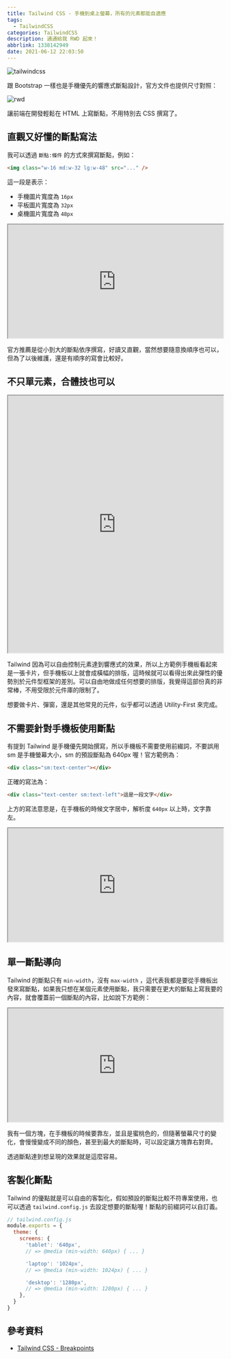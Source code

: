 ```yaml
---
title: Tailwind CSS - 手機到桌上螢幕，所有的元素都能自適應
tags:
  - TailwindCSS
categories: TailwindCSS
description: 通通給我 RWD 起來！
abbrlink: 1338142949
date: 2021-06-12 22:03:50
---
```


![tailwindcss](https://tools.wingzero.tw/assets/upload/1611643654838_0.jpg)

跟 Bootstrap 一樣也是手機優先的響應式斷點設計，官方文件也提供尺寸對照：

![rwd](https://i.imgur.com/R0sWHIH.png)

讓前端在開發輕鬆在 HTML 上寫斷點，不用特別去 CSS 撰寫了。

## 直觀又好懂的斷點寫法

我可以透過 `斷點:條件` 的方式來撰寫斷點，例如：

```html
<img class="w-16 md:w-32 lg:w-48" src="..." />
```

這一段是表示：

- 手機圖片寬度為 `16px`
- 平板圖片寬度為 `32px`
- 桌機圖片寬度為 `48px`

<iframe height="265" style="width: 100%;" scrolling="no" title="Tailwind breakpoint" src="https://codepen.io/hnzxewqw/embed/XWMPEZp?height=265&theme-id=light&default-tab=html,result" ></iframe>

官方推薦是從小到大的斷點依序撰寫，好讀又直觀，當然想要隨意換順序也可以，但為了以後維護，還是有順序的寫會比較好。

## 不只單元素，合體技也可以

<iframe height="600" style="width: 100%;" scrolling="no" title="tailwind breapoint2" src="https://codepen.io/hnzxewqw/embed/WNpgzgb?height=265&theme-id=light&default-tab=html,result"></iframe>

Tailwind 因為可以自由控制元素達到響應式的效果，所以上方範例手機板看起來是一張卡片，但手機板以上就會成橫幅的排版，這時候就可以看得出來此彈性的優勢別於元件型框架的差別。可以自由地做成任何想要的排版，我覺得這部份真的非常棒，不用受限於元件庫的限制了。

想要做卡片、彈窗，還是其他常見的元件，似乎都可以透過 Utility-First 來完成。

## 不需要針對手機板使用斷點

有提到 Tailwind 是手機優先開始撰寫，所以手機板不需要使用前綴詞，不要誤用 sm 是手機螢幕大小，sm 的預設斷點為 640px 喔！官方範例為：

```html
<div class="sm:text-center"></div>
```

正確的寫法為：

```html
<div class="text-center sm:text-left">這是一段文字</div>
```

上方的寫法意思是，在手機板的時候文字居中，解析度 `640px` 以上時，文字靠左。

<iframe height="265" style="width: 100%;" scrolling="no" title="Tailwind breakpoint3" src="https://codepen.io/hnzxewqw/embed/PopdRvr?height=265&theme-id=light&default-tab=html,result"></iframe>

## 單一斷點導向

Tailwind 的斷點只有 `min-width`，沒有 `max-width` ，這代表我都是要從手機板出發來寫斷點，如果我只想在某個元素使用斷點，我只需要在更大的斷點上寫我要的內容，就會覆蓋前一個斷點的內容，比如說下方範例：

<iframe height="265" style="width: 100%;" scrolling="no" title="Tailwind breakpoint4" src="https://codepen.io/hnzxewqw/embed/QWpVmeN?height=265&theme-id=light&default-tab=html,result" ></iframe>

我有一個方塊，在手機板的時候要靠左，並且是蜜桃色的，但隨著螢幕尺寸的變化，會慢慢變成不同的顏色，甚至到最大的斷點時，可以設定讓方塊靠右對齊。

透過斷點達到想呈現的效果就是這麼容易。

## 客製化斷點

Tailwind 的優點就是可以自由的客製化，假如預設的斷點比較不符專案使用，也可以透過 `tailwind.config.js` 去設定想要的斷點喔！斷點的前綴詞可以自訂義。

```javascript
// tailwind.config.js
module.exports = {
  theme: {
    screens: {
      'tablet': '640px',
      // => @media (min-width: 640px) { ... }

      'laptop': '1024px',
      // => @media (min-width: 1024px) { ... }

      'desktop': '1280px',
      // => @media (min-width: 1280px) { ... }
    },
  }
}
```

## 參考資料

- [Tailwind CSS - Breakpoints](https://tailwindcss.tw/docs/breakpoints)
